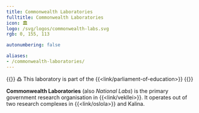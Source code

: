 ```yaml
---
title: Commonwealth Laboratories
fulltitle: Commonwealth Laboratories
icon: 🏛️
logo: /svg/logos/commonwealth-labs.svg
rgb: 0, 155, 113

autonumbering: false

aliases:
- /commonwealth-laboratories/
---
```

{{<note>}}
߷ This laboratory is part of the {{<link/parliament-of-education>}}
{{</note>}}

<span class="fi fi-min-commonwealth-labs fis"></span> **Commonwealth Laboratories** (also *National Labs*) is the primary government research organisation in {{<link/vekllei>}}. It operates out of two research complexes in {{<link/oslola>}} and Kalina.
